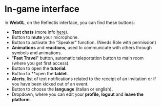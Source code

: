 ﻿---
sidebar_position: 4
---

# In-game interface

In **WebGL**, on the Reflectis interface, you can find these buttons:
- **Text chats** (more info [here](../interactions/communication)).
- Button to **mute** your microphone.
- Button to activate the "Speaker" function. (Needs Role with permission)
- **Animations** and **reactions**, used to communicate with others through symbols and animations.
- "**Fast Travel**" button, automatic teleportation button to main room (where you get first access).
- Button to open the **tutorial**.
- Button to **open the **tablet**.
- **Alerts**, list of text notifications related to the receipt of an invitation or if you have been kicked out of an event.
- Button to choose the **language** (italian or english).
- Dropdown, where you can edit your **profile,** **logout** and **leave the platform**.
